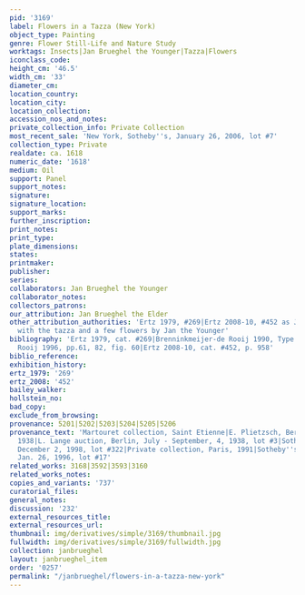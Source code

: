 ```yaml
---
pid: '3169'
label: Flowers in a Tazza (New York)
object_type: Painting
genre: Flower Still-Life and Nature Study
worktags: Insects|Jan Brueghel the Younger|Tazza|Flowers
iconclass_code:
height_cm: '46.5'
width_cm: '33'
diameter_cm:
location_country:
location_city:
location_collection:
accession_nos_and_notes:
private_collection_info: Private Collection
most_recent_sale: 'New York, Sotheby''s, January 26, 2006, lot #7'
collection_type: Private
realdate: ca. 1618
numeric_date: '1618'
medium: Oil
support: Panel
support_notes:
signature:
signature_location:
support_marks:
further_inscription:
print_notes:
print_type:
plate_dimensions:
states:
printmaker:
publisher:
series:
collaborators: Jan Brueghel the Younger
collaborator_notes:
collectors_patrons:
our_attribution: Jan Brueghel the Elder
other_attribution_authorities: 'Ertz 1979, #269|Ertz 2008-10, #452 as Jan the Elder
  with the tazza and a few flowers by Jan the Younger'
bibliography: 'Ertz 1979, cat. #269|Brenninkmeijer-de Rooij 1990, Type IX, fig. 16|Brenninkmeijer-De
  Rooij 1996, pp.61, 82, fig. 60|Ertz 2008-10, cat. #452, p. 958'
biblio_reference:
exhibition_history:
ertz_1979: '269'
ertz_2008: '452'
bailey_walker:
hollstein_no:
bad_copy:
exclude_from_browsing:
provenance: 5201|5202|5203|5204|5205|5206
provenance_text: 'Martouret collection, Saint Etienne|E. Plietzsch, Berlin, before
  1938|L. Lange auction, Berlin, July - September, 4, 1938, lot #3|Sotheby''s, Monaco,
  December 2, 1998, lot #322|Private collection, Paris, 1991|Sotheby''s, New York,
  Jan. 26, 1996, lot #17'
related_works: 3168|3592|3593|3160
related_works_notes:
copies_and_variants: '737'
curatorial_files:
general_notes:
discussion: '232'
external_resources_title:
external_resources_url:
thumbnail: img/derivatives/simple/3169/thumbnail.jpg
fullwidth: img/derivatives/simple/3169/fullwidth.jpg
collection: janbrueghel
layout: janbrueghel_item
order: '0257'
permalink: "/janbrueghel/flowers-in-a-tazza-new-york"
---
```

